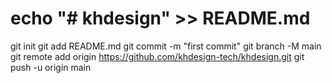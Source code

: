# echo "# khdesign" >> README.md
git init
git add README.md
git commit -m "first commit"
git branch -M main
git remote add origin https://github.com/khdesign-tech/khdesign.git
git push -u origin main
